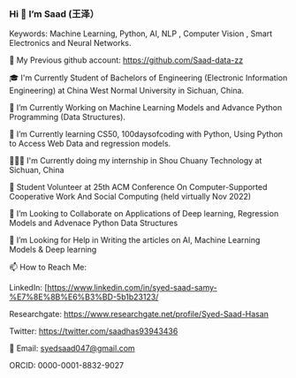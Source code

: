 ### Hi 👋 I’m Saad (王泽）

Keywords: Machine Learning, Python, AI, NLP , Computer Vision , Smart Electronics and Neural Networks.

🎫 My Previous github account: https://github.com/Saad-data-zz
 
🎓 I'm Currently Student of Bachelors of Engineering (Electronic Information Engineering) at China West Normal University in Sichuan, China.

🔭 I’m Currently Working on Machine Learning Models and Advance Python Programming (Data Structures).

🌱 I’m Currently learning CS50, 100daysofcoding with Python, Using Python to Access Web Data and regression models.

🧑🏽‍💻 I'm Currently doing my internship in Shou Chuany Technology at Sichuan, China

🤝 Student Volunteer at 25th ACM Conference On Computer-Supported Cooperative Work And Social Computing (held virtually Nov 2022)

👯 I’m Looking to Collaborate on Applications of Deep learning, Regression Models and Advenace Python Data Structures

🤔 I’m Looking for Help in Writing the articles on AI, Machine Learning Models & Deep learning

📫 How to Reach Me:

LinkedIn: [https://www.linkedin.com/in/syed-saad-samy-%E7%8E%8B%E6%B3%BD-5b1b23123/

Researchgate: https://www.researchgate.net/profile/Syed-Saad-Hasan

Twitter: https://twitter.com/saadhas93943436

📧 Email: syedsaad047@gmail.com

ORCID: 0000-0001-8832-9027
